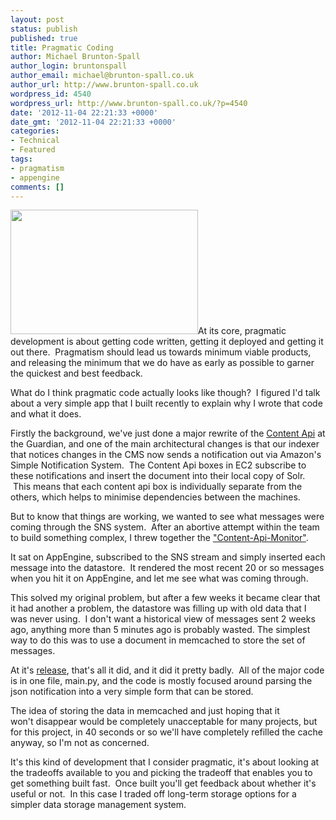 ```yaml
---
layout: post
status: publish
published: true
title: Pragmatic Coding
author: Michael Brunton-Spall
author_login: bruntonspall
author_email: michael@brunton-spall.co.uk
author_url: http://www.brunton-spall.co.uk
wordpress_id: 4540
wordpress_url: http://www.brunton-spall.co.uk/?p=4540
date: '2012-11-04 22:21:33 +0000'
date_gmt: '2012-11-04 22:21:33 +0000'
categories:
- Technical
- Featured
tags:
- pragmatism
- appengine
comments: []
---
```

<p><a href="http://www.flickr.com/photos/auntiep/3860676374/"><img class="alignleft size-medium wp-image-4541" title="YIP day 231 by auntiep" src="http://www.brunton-spall.co.uk/wp-content/uploads/2012/11/pragmatic-300x199.jpg" alt="" width="300" height="199" /></a>At its core, pragmatic development is about getting code written, getting it deployed and getting it out there.  Pragmatism should lead us towards minimum viable products, and releasing the minimum that we do have as early as possible to garner the quickest and best feedback.</p>
<p>What do I think pragmatic code actually looks like though?  I figured I'd talk about a very simple app that I built recently to explain why I wrote that code and what it does.</p>
<!--more-->

<p>Firstly the background, we've just done a major rewrite of the <a href="http://www.guardian.co.uk/open-platform" target="_blank">Content Api</a> at the Guardian, and one of the main architectural changes is that our indexer that notices changes in the CMS now sends a notification out via Amazon's Simple Notification System.  The Content Api boxes in EC2 subscribe to these notifications and insert the document into their local copy of Solr.  This means that each content api box is individually separate from the others, which helps to minimise dependencies between the machines.</p>
<p>But to know that things are working, we wanted to see what messages were coming through the SNS system.  After an abortive attempt within the team to build something complex, I threw together the <a href="http://github.com/guardian/content-api-monitor" target="_blank">"Content-Api-Monitor"</a>.</p>
<p>It sat on AppEngine, subscribed to the SNS stream and simply inserted each message into the datastore.  It rendered the most recent 20 or so messages when you hit it on AppEngine, and let me see what was coming through.</p>
<p>This solved my original problem, but after a few weeks it became clear that it had another a problem, the datastore was filling up with old data that I was never using.  I don't want a historical view of messages sent 2 weeks ago, anything more than 5 minutes ago is probably wasted. The simplest way to do this was to use a document in memcached to store the set of messages.</p>
<p>At it's <a href="https://github.com/guardian/content-api-monitor/tree/f12d17385742c845bbe957da13b8cf3a7c476124" target="_blank">release</a>, that's all it did, and it did it pretty badly.  All of the major code is in one file, main.py, and the code is mostly focused around parsing the json notification into a very simple form that can be stored.</p>
<p>The idea of storing the data in memcached and just hoping that it won't disappear would be completely unacceptable for many projects, but for this project, in 40 seconds or so we'll have completely refilled the cache anyway, so I'm not as concerned.</p>
<p>It's this kind of development that I consider pragmatic, it's about looking at the tradeoffs available to you and picking the tradeoff that enables you to get something built fast.  Once built you'll get feedback about whether it's useful or not.  In this case I traded off long-term storage options for a simpler data storage management system.</p>
